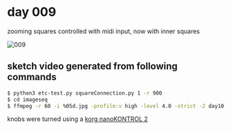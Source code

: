 # day 009

zooming squares controlled with midi input, now with inner squares

![009](https://github.com/burningion/daily-sketches/raw/master/008/images/00017.jpg)

## sketch video generated from following commands


```bash
$ python3 etc-test.py squareConnection.py 1 -r 900
$ cd imageseq
$ ffmpeg -r 60 -i %05d.jpg -profile:v high -level 4.0 -strict -2 day10.mp4
```

knobs were turned using a [korg nanoKONTROL 2](http://amzn.to/2DyAGNC)
